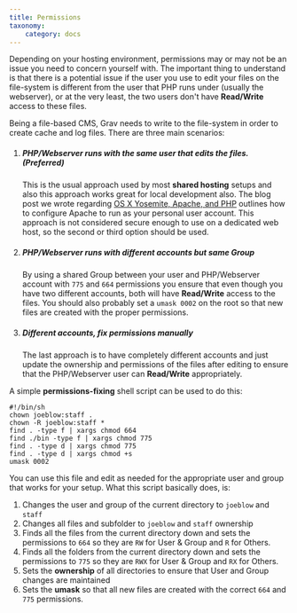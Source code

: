 ```yaml
---
title: Permissions
taxonomy:
    category: docs
---
```


Depending on your hosting environment, permissions may or may not be an issue you need to concern yourself with.  The important thing to understand is that there is a potential issue if the user you use to edit your files on the file-system is different from the user that PHP runs under (usually the webserver), or at the very least, the two users don't have **Read/Write** access to these files.

Being a file-based CMS, Grav needs to write to the file-system in order to create cache and log files. There are three main scenarios:

1. ##### PHP/Webserver runs with the same user that edits the files.  (Preferred)
   This is the usual approach used by most **shared hosting** setups and also this approach works great for local development also.  The blog post we wrote regarding [OS X Yosemite, Apache, and PHP](http://getgrav.org/blog/mac-os-x-apache-setup-multiple-php-versions) outlines how to configure Apache to run as your personal user account. This approach is not considered secure enough to use on a dedicated web host, so the second or third option should be used.

2. ##### PHP/Webserver runs with different accounts but same Group
   By using a shared Group between your user and PHP/Webserver account with `775` and `664` permissions you ensure that even though you have two different accounts, both will have **Read/Write** access to the files.  You should also probably set a `umask 0002` on the root so that new files are created with the proper permissions.

3. ##### Different accounts, fix permissions manually
   The last approach is to have completely different accounts and just update the ownership and permissions of the files after editing to ensure that the PHP/Webserver user can **Read/Write** appropriately.

A simple **permissions-fixing** shell script can be used to do this:

    #!/bin/sh
    chown joeblow:staff .
    chown -R joeblow:staff *
    find . -type f | xargs chmod 664
    find ./bin -type f | xargs chmod 775
    find . -type d | xargs chmod 775
    find . -type d | xargs chmod +s
    umask 0002

You can use this file and edit as needed for the appropriate user and group that works for your setup.  What this script basically does, is:

1. Changes the user and group of the current directory to `joeblow` and `staff`
2. Changes all files and subfolder to `joeblow` and `staff` ownership
3. Finds all the files from the current directory down and sets the permissions to `664` so they are `RW` for User & Group and `R` for Others.
4. Finds all the folders from the current directory down and sets the permissions to `775` so they are `RWX` for User & Group and `RX` for Others.
5. Sets the **ownership** of all directories to ensure that User and Group changes are maintained
6. Sets the **umask** so that all new files are created with the correct `664` and `775` permissions.
